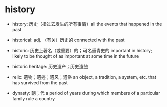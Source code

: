 # history

- history: 历史（指过去发生的所有事情）all the events that happened in the past
- historical: adj. （有关）历史的 connected with the past
- historic: 历史上著名（或重要）的；可名垂青史的 important in history; likely to be thought of as important at some time in the future
- historic heritage: 历史遗产；历史遗迹
- relic: 遗物；遗迹；遗风；遗俗 an object, a tradition, a system, etc. that has survived from the past

- dynasty: 朝；代 a period of years during which members of a particular family rule a country
